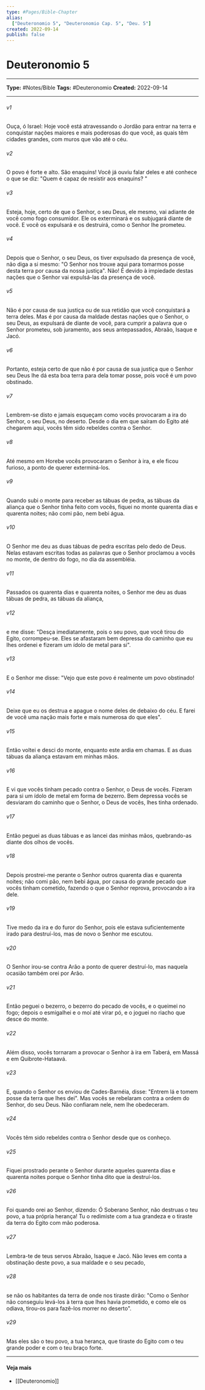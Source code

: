 ```yaml
---
type: #Pages/Bible-Chapter
alias:
  ["Deuteronomio 5", "Deuteronomio Cap. 5", "Deu. 5"]
created: 2022-09-14
publish: false
---
```


# Deuteronomio 5

---

**Type:** #Notes/Bible
**Tags:** #Deuteronomio
**Created:** 2022-09-14

---

###### v1
Ouça, ó Israel: Hoje você está atravessando o Jordão para entrar na terra e conquistar nações maiores e mais poderosas do que você, as quais têm cidades grandes, com muros que vão até o céu.
###### v2
O povo é forte e alto. São enaquins! Você já ouviu falar deles e até conhece o que se diz: "Quem é capaz de resistir aos enaquins? "
###### v3
Esteja, hoje, certo de que o Senhor, o seu Deus, ele mesmo, vai adiante de você como fogo consumidor. Ele os exterminará e os subjugará diante de você. E você os expulsará e os destruirá, como o Senhor lhe prometeu.
###### v4
Depois que o Senhor, o seu Deus, os tiver expulsado da presença de você, não diga a si mesmo: "O Senhor nos trouxe aqui para tomarmos posse desta terra por causa da nossa justiça". Não! É devido à impiedade destas nações que o Senhor vai expulsá-las da presença de você.
###### v5
Não é por causa de sua justiça ou de sua retidão que você conquistará a terra deles. Mas é por causa da maldade destas nações que o Senhor, o seu Deus, as expulsará de diante de você, para cumprir a palavra que o Senhor prometeu, sob juramento, aos seus antepassados, Abraão, Isaque e Jacó.
###### v6
Portanto, esteja certo de que não é por causa de sua justiça que o Senhor seu Deus lhe dá esta boa terra para dela tomar posse, pois você é um povo obstinado.
###### v7
Lembrem-se disto e jamais esqueçam como vocês provocaram a ira do Senhor, o seu Deus, no deserto. Desde o dia em que saíram do Egito até chegarem aqui, vocês têm sido rebeldes contra o Senhor.
###### v8
Até mesmo em Horebe vocês provocaram o Senhor à ira, e ele ficou furioso, a ponto de querer exterminá-los.
###### v9
Quando subi o monte para receber as tábuas de pedra, as tábuas da aliança que o Senhor tinha feito com vocês, fiquei no monte quarenta dias e quarenta noites; não comi pão, nem bebi água.
###### v10
O Senhor me deu as duas tábuas de pedra escritas pelo dedo de Deus. Nelas estavam escritas todas as palavras que o Senhor proclamou a vocês no monte, de dentro do fogo, no dia da assembléia.
###### v11
Passados os quarenta dias e quarenta noites, o Senhor me deu as duas tábuas de pedra, as tábuas da aliança,
###### v12
e me disse: "Desça imediatamente, pois o seu povo, que você tirou do Egito, corrompeu-se. Eles se afastaram bem depressa do caminho que eu lhes ordenei e fizeram um ídolo de metal para si".
###### v13
E o Senhor me disse: "Vejo que este povo é realmente um povo obstinado!
###### v14
Deixe que eu os destrua e apague o nome deles de debaixo do céu. E farei de você uma nação mais forte e mais numerosa do que eles".
###### v15
Então voltei e desci do monte, enquanto este ardia em chamas. E as duas tábuas da aliança estavam em minhas mãos.
###### v16
E vi que vocês tinham pecado contra o Senhor, o Deus de vocês. Fizeram para si um ídolo de metal em forma de bezerro. Bem depressa vocês se desviaram do caminho que o Senhor, o Deus de vocês, lhes tinha ordenado.
###### v17
Então peguei as duas tábuas e as lancei das minhas mãos, quebrando-as diante dos olhos de vocês.
###### v18
Depois prostrei-me perante o Senhor outros quarenta dias e quarenta noites; não comi pão, nem bebi água, por causa do grande pecado que vocês tinham cometido, fazendo o que o Senhor reprova, provocando a ira dele.
###### v19
Tive medo da ira e do furor do Senhor, pois ele estava suficientemente irado para destruí-los, mas de novo o Senhor me escutou.
###### v20
O Senhor irou-se contra Arão a ponto de querer destruí-lo, mas naquela ocasião também orei por Arão.
###### v21
Então peguei o bezerro, o bezerro do pecado de vocês, e o queimei no fogo; depois o esmigalhei e o moí até virar pó, e o joguei no riacho que desce do monte.
###### v22
Além disso, vocês tornaram a provocar o Senhor à ira em Taberá, em Massá e em Quibrote-Hataavá.
###### v23
E, quando o Senhor os enviou de Cades-Barnéia, disse: "Entrem lá e tomem posse da terra que lhes dei". Mas vocês se rebelaram contra a ordem do Senhor, do seu Deus. Não confiaram nele, nem lhe obedeceram.
###### v24
Vocês têm sido rebeldes contra o Senhor desde que os conheço.
###### v25
Fiquei prostrado perante o Senhor durante aqueles quarenta dias e quarenta noites porque o Senhor tinha dito que ia destruí-los.
###### v26
Foi quando orei ao Senhor, dizendo: Ó Soberano Senhor, não destruas o teu povo, a tua própria herança! Tu o redimiste com a tua grandeza e o tiraste da terra do Egito com mão poderosa.
###### v27
Lembra-te de teus servos Abraão, Isaque e Jacó. Não leves em conta a obstinação deste povo, a sua maldade e o seu pecado,
###### v28
se não os habitantes da terra de onde nos tiraste dirão: "Como o Senhor não conseguiu levá-los à terra que lhes havia prometido, e como ele os odiava, tirou-os para fazê-los morrer no deserto".
###### v29
Mas eles são o teu povo, a tua herança, que tiraste do Egito com o teu grande poder e com o teu braço forte.


---

#### Veja mais

- [[Deuteronomio]]
